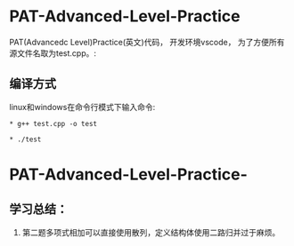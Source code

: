 # PAT-Advanced-Level-Practice
PAT(Advancedc Level)Practice(英文)代码，
开发环境vscode，
为了方便所有源文件名取为test.cpp。:
## 编译方式
linux和windows在命令行模式下输入命令:   
```
* g++ test.cpp -o test
```
```
* ./test
```
# PAT-Advanced-Level-Practice-
## 学习总结：
1. 第二题多项式相加可以直接使用散列，定义结构体使用二路归并过于麻烦。

